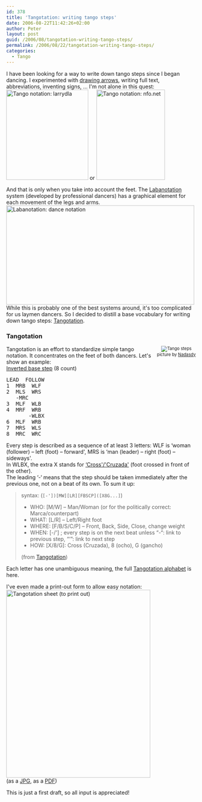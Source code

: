 ```yaml
---
id: 378
title: 'Tangotation: writing tango steps'
date: 2006-08-22T11:42:26+02:00
author: Peter
layout: post
guid: /2006/08/tangotation-writing-tango-steps/
permalink: /2006/08/22/tangotation-writing-tango-steps/
categories:
  - Tango
---
```

I have been looking for a way to write down tango steps since I began dancing. I experimented with [drawing arrows](/2005/02/tango-steps-and-twister/), writing full text, abbreviations, inventing signs, &#8230; I'm not alone in this quest:  
[<img  src="http://static.flickr.com/70/187515225_3c0042a3ab_m.jpg" width="218" height="240" alt="Tango notation: larrydla" />](http://www.flickr.com/photos/pforret/187515225/ "Photo Sharing") or [<img  src="http://static.flickr.com/62/187520198_7b588b2615_m.jpg" width="182" height="240" alt="Tango notation: nfo.net" />](http://www.flickr.com/photos/pforret/187520198/ "Photo Sharing")

And that is only when you take into account the feet. The [Labanotation](http://user.uni-frankfurt.de/~griesbec/LABANE.HTML) system (developed by professional dancers) has a graphical element for each movement of the legs and arms.  
[<img  src="http://static.flickr.com/46/187495813_cbbc921678.jpg" width="500" height="264" alt="Labanotation: dance notation" />](http://www.flickr.com/photos/pforret/187495813/ "Photo Sharing")  
While this is probably one of the best systems around, it's too complicated for us laymen dancers. So I decided to distill a base vocabulary for writing down tango steps: [Tangotation](http://tango.smoothouse.com/dance/Tangotation).  
<!--more-->

### Tangotation

<div style="float: right; text-align: center; font-size: .8em">
  <img src="http://static.flickr.com/19/117140196_47babea24f.jpg" alt="Tango steps" /><br /> picture by <a href="http://www.flickr.com/photos/koppenhoefer/">Nadasdy</a>
</div>

Tangotation is an effort to standardize simple tango notation. It concentrates on the feet of both dancers. Let's show an example:  
[Inverted base step](http://tango.smoothouse.com/dance/Paso_basico_tangotation) (8 count) 

<pre>LEAD  FOLLOW  
1  MRB  WLF  
2  MLS  WRS  
   -MRC   
3  MLF  WLB  
4  MRF  WRB  
       -WLBX  
6  MLF  WRB  
7  MRS  WLS  
8  MRC  WRC </pre>

Every step is described as a sequence of at least 3 letters: WLF is &#8216;woman (follower) &#8211; left (foot) &#8211; forward', MRS is &#8216;man (leader) &#8211; right (foot) &#8211; sideways'.  
In WLBX, the extra X stands for [&#8216;Cross'/'Cruzada'](http://tango.smoothouse.com/dance/Cruzada) (foot crossed in front of the other).  
The leading &#8216;-&#8216; means that the step should be taken immediately after the previous one, not on a beat of its own. To sum it up:

> syntax: (`[-'])[MW][LR][FBSCP]([X8G...]`)
> 
>   * WHO: [M/W] &#8211; Man/Woman (or for the politically correct: Marca/counterpart) 
>   * WHAT: [L/R] &#8211; Left/Right foot 
>   * WHERE: [F/B/S/C/P] &#8211; Front, Back, Side, Close, change weight 
>   * WHEN: [-/'] ; every step is on the next beat unless &#8220;-&#8220;: link to previous step, &#8220;&#8216;&#8221;: link to next step 
>   * HOW: [X/8/G]: Cross (Cruzada), 8 (ocho), G (gancho) 
> 
> (from [Tangotation](http://tango.smoothouse.com/dance/Tangotation))

Each letter has one unambiguous meaning, the full [Tangotation alphabet](http://tango.smoothouse.com/dance/Tangotation_alphabet) is here.

I've even made a print-out form to allow easy notation:  
[<img  src="http://static.flickr.com/47/140290664_ac9f8505de.jpg" width="383" height="500" alt="Tangotation sheet (to print out)" />](http://www.flickr.com/photos/pforret/140290664/ "Photo Sharing")  
(as a [JPG](http://www.flickr.com/photo_zoom.gne?id=140290664&size=o), as a [PDF](http://tango.smoothouse.com/doc/tangotation_a5.pdf))

This is just a first draft, so all input is appreciated!